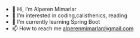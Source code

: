 - 👋 Hi, I’m Alperen Mimarlar
- 👀 I’m interested in coding,calisthenics, reading
- 🌱 I’m currently learning Spring Boot
- 📫 How to reach me alperenmimarlar@gmail.com

<!---
Replena/Replena is a ✨ special ✨ repository because its `README.md` (this file) appears on your GitHub profile.
You can click the Preview link to take a look at your changes.
--->
